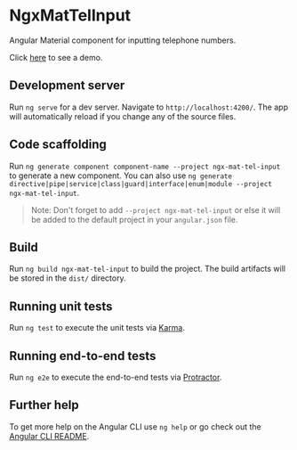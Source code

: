# NgxMatTelInput

Angular Material component for inputting telephone numbers.

Click [here](https://ngx-mat-tel-input.web.app/) to see a demo.

## Development server

Run `ng serve` for a dev server. Navigate to `http://localhost:4200/`. The app will automatically reload if you change any of the source files.

## Code scaffolding

Run `ng generate component component-name --project ngx-mat-tel-input` to generate a new component. You can also use `ng generate directive|pipe|service|class|guard|interface|enum|module --project ngx-mat-tel-input`.
> Note: Don't forget to add `--project ngx-mat-tel-input` or else it will be added to the default project in your `angular.json` file. 

## Build

Run `ng build ngx-mat-tel-input` to build the project. The build artifacts will be stored in the `dist/` directory.

## Running unit tests

Run `ng test` to execute the unit tests via [Karma](https://karma-runner.github.io).

## Running end-to-end tests

Run `ng e2e` to execute the end-to-end tests via [Protractor](http://www.protractortest.org/).

## Further help

To get more help on the Angular CLI use `ng help` or go check out the [Angular CLI README](https://github.com/angular/angular-cli/blob/master/README.md).
